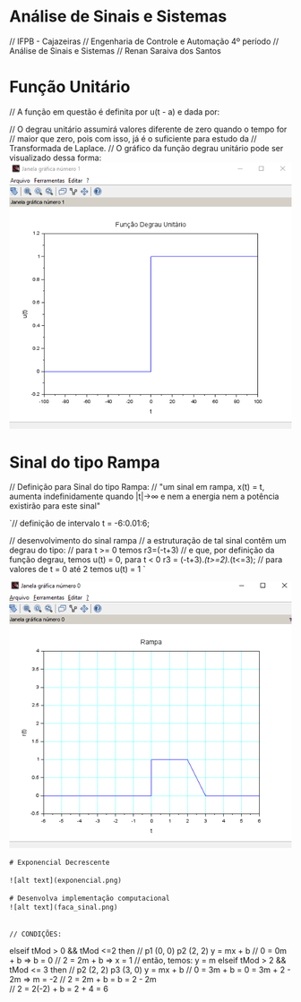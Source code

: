 # Análise de Sinais e Sistemas
// IFPB - Cajazeiras
// Engenharia de Controle e Automação 4º período
// Análise de Sinais e Sistemas
// Renan Saraiva dos Santos


# Função Unitário
// A função em questão é definita por u(t - a) e dada por:

// O degrau unitário assumirá valores diferente de zero quando o tempo for
// maior que zero, pois com isso, já é o suficiente para estudo da 
// Transformada de Laplace.
// O gráfico da função degrau unitário pode ser visualizado dessa forma:
![alt text](funcaounitaria.png)


# Sinal do tipo Rampa

// Definição para Sinal do tipo Rampa:
// "um sinal em rampa, x(t) = t, aumenta indefinidamente quando |t|→∞ e nem a energia nem a potência existirão para este sinal"


`// definição de intervalo
t = -6:0.01:6;

// desenvolvimento do sinal rampa
// a estruturação de tal sinal contêm um degrau do tipo:
// para t >= 0 temos r3=(-t+3)
// e que, por definição da função degrau, temos u(t) = 0, para t < 0
r3 = (-t+3).*(t>=2).*(t<=3);
// para valores de t = 0 até 2 temos u(t) = 1
`

![alt text](rampa.png)
```
# Exponencial Decrescente

![alt text](exponencial.png)

# Desenvolva implementação computacional
![alt text](faca_sinal.png)


// CONDIÇÕES:
```
elseif tMod > 0 && tMod <=2 then
        // p1 (0, 0) p2 (2, 2) y = mx + b
        // 0 = 0m + b => b = 0
        // 2 = 2m + b => x = 1
        // então, temos: y = m 
elseif tMod > 2 && tMod <= 3 then
        // p2 (2, 2) p3 (3, 0) y = mx + b
        // 0 = 3m + b = 0 = 3m + 2 - 2m => m = -2
        // 2 = 2m + b = b = 2 - 2m     
        // 2 = 2(-2) + b = 2 + 4 = 6
```
